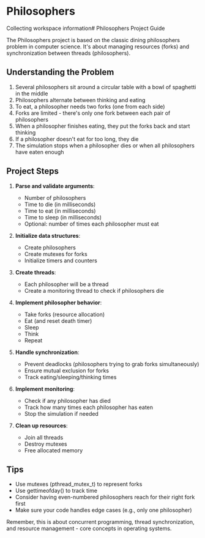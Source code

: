 # Philosophers
Collecting workspace information# Philosophers Project Guide

The Philosophers project is based on the classic dining philosophers problem in computer science. It's about managing resources (forks) and synchronization between threads (philosophers).

## Understanding the Problem

1. Several philosophers sit around a circular table with a bowl of spaghetti in the middle
2. Philosophers alternate between thinking and eating
3. To eat, a philosopher needs two forks (one from each side)
4. Forks are limited - there's only one fork between each pair of philosophers
5. When a philosopher finishes eating, they put the forks back and start thinking
6. If a philosopher doesn't eat for too long, they die
7. The simulation stops when a philosopher dies or when all philosophers have eaten enough

## Project Steps

1. **Parse and validate arguments**:
   - Number of philosophers
   - Time to die (in milliseconds)
   - Time to eat (in milliseconds)
   - Time to sleep (in milliseconds)
   - Optional: number of times each philosopher must eat

2. **Initialize data structures**:
   - Create philosophers
   - Create mutexes for forks
   - Initialize timers and counters

3. **Create threads**:
   - Each philosopher will be a thread
   - Create a monitoring thread to check if philosophers die

4. **Implement philosopher behavior**:
   - Take forks (resource allocation)
   - Eat (and reset death timer)
   - Sleep
   - Think
   - Repeat

5. **Handle synchronization**:
   - Prevent deadlocks (philosophers trying to grab forks simultaneously)
   - Ensure mutual exclusion for forks
   - Track eating/sleeping/thinking times

6. **Implement monitoring**:
   - Check if any philosopher has died
   - Track how many times each philosopher has eaten
   - Stop the simulation if needed

7. **Clean up resources**:
   - Join all threads
   - Destroy mutexes
   - Free allocated memory

## Tips
- Use mutexes (pthread_mutex_t) to represent forks
- Use gettimeofday() to track time
- Consider having even-numbered philosophers reach for their right fork first
- Make sure your code handles edge cases (e.g., only one philosopher)

Remember, this is about concurrent programming, thread synchronization, and resource management - core concepts in operating systems.
